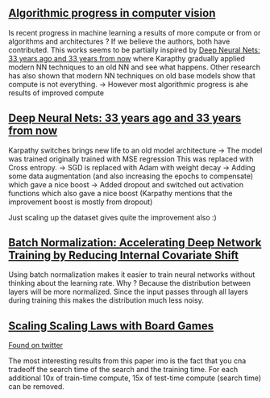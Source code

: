 
## [Algorithmic progress in computer vision](https://arxiv.org/pdf/2212.05153.pdf)
Is recent progress in machine learning a results of more compute or from or algorithms and architectures ? If we believe the authors, both have contributed. 
This works seems to be partially inspired by [Deep Neural Nets: 33 years ago and 33 years from now](http://karpathy.github.io/2022/03/14/lecun1989/) where Karapthy gradually applied modern NN techniques to an old NN and see what happens. Other research has also shown that modern NN techniques on old base models show that compute is not everything.
-> However most algorithmic progress is ahe results of improved compute

## [Deep Neural Nets: 33 years ago and 33 years from now](http://karpathy.github.io/2022/03/14/lecun1989/)
Karpathy switches brings new life to an old model architecture
-> The model was trained originally trained with MSE regression  This was replaced with Cross entropy.
-> SGD is replaced with Adam with weight decay
-> Adding some data augmentation (and also increasing the epochs to compensate) which gave a nice boost
-> Added dropout and switched out activation functions which also gave a nice boost (Karpathy mentions that the improvement boost is mostly from dropout)

Just scaling up the dataset gives quite the improvement also :) 

## [Batch Normalization: Accelerating Deep Network Training by Reducing Internal Covariate Shift](http://proceedings.mlr.press/v37/ioffe15.pdf)
Using batch normalization makes it easier to train neural networks without thinking about the learning rate. Why ? Because the distribution between layers will be more normalized. Since the input passes through all layers during training this makes the distribution much less noisy. 

## [Scaling Scaling Laws with Board Games](https://arxiv.org/abs/2104.03113)
[Found on twitter](https://twitter.com/ibab_ml/status/1669579636563656705)

The most interesting results from this paper imo is the fact that you cna tradeoff the search time of the search and the training time. For each additional 10x of train-time compute, 15x of test-time compute (search time) can be removed.

